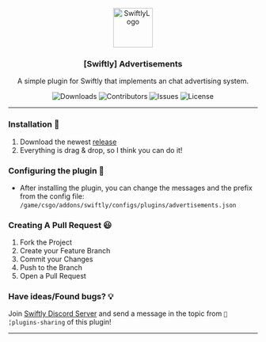 <p align="center">
  <a href="https://github.com/swiftly-solution/advertisements">
    <img src="https://cdn.swiftlycs2.net/swiftly-logo.png" alt="SwiftlyLogo" width="80" height="80">
  </a>

  <h3 align="center">[Swiftly] Advertisements</h3>

  <p align="center">
    A simple plugin for Swiftly that implements an chat advertising system.
    <br/>
  </p>
</p>

<p align="center">
  <img src="https://img.shields.io/github/downloads/swiftly-solution/advertisements/total" alt="Downloads"> 
  <img src="https://img.shields.io/github/contributors/swiftly-solution/advertisements?color=dark-green" alt="Contributors">
  <img src="https://img.shields.io/github/issues/swiftly-solution/advertisements" alt="Issues">
  <img src="https://img.shields.io/github/license/swiftly-solution/advertisements" alt="License">
</p>

---

### Installation 👀

1. Download the newest [release](https://github.com/swiftly-solution/advertisements/releases)
2. Everything is drag & drop, so I think you can do it!

### Configuring the plugin 🧐

- After installing the plugin, you can change the messages and the prefix from the config file: `/game/csgo/addons/swiftly/configs/plugins/advertisements.json`

### Creating A Pull Request 😃

1. Fork the Project
2. Create your Feature Branch
3. Commit your Changes
4. Push to the Branch
5. Open a Pull Request

### Have ideas/Found bugs? 💡

Join [Swiftly Discord Server](https://swiftlycs2.net/discord) and send a message in the topic from `📕╎plugins-sharing` of this plugin!

---
